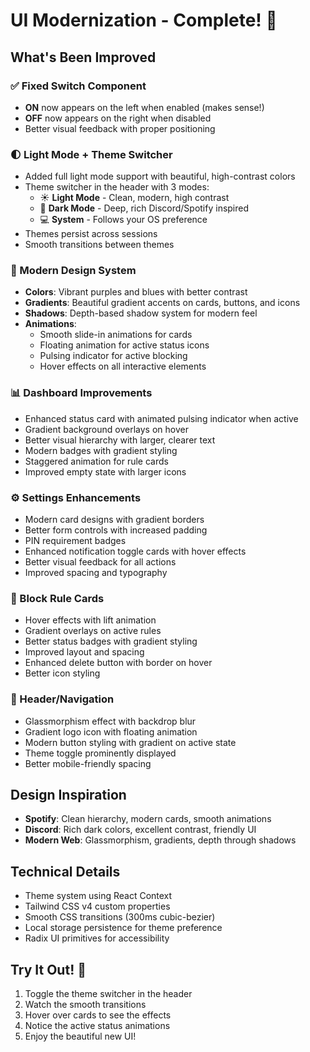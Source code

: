 # UI Modernization - Complete! 🎨

## What's Been Improved

### ✅ Fixed Switch Component

- **ON** now appears on the left when enabled (makes sense!)
- **OFF** now appears on the right when disabled
- Better visual feedback with proper positioning

### 🌓 Light Mode + Theme Switcher

- Added full light mode support with beautiful, high-contrast colors
- Theme switcher in the header with 3 modes:
  - ☀️ **Light Mode** - Clean, modern, high contrast
  - 🌙 **Dark Mode** - Deep, rich Discord/Spotify inspired
  - 💻 **System** - Follows your OS preference
- Themes persist across sessions
- Smooth transitions between themes

### 🎨 Modern Design System

- **Colors**: Vibrant purples and blues with better contrast
- **Gradients**: Beautiful gradient accents on cards, buttons, and icons
- **Shadows**: Depth-based shadow system for modern feel
- **Animations**:
  - Smooth slide-in animations for cards
  - Floating animation for active status icons
  - Pulsing indicator for active blocking
  - Hover effects on all interactive elements

### 📊 Dashboard Improvements

- Enhanced status card with animated pulsing indicator when active
- Gradient background overlays on hover
- Better visual hierarchy with larger, clearer text
- Modern badges with gradient styling
- Staggered animation for rule cards
- Improved empty state with larger icons

### ⚙️ Settings Enhancements

- Modern card designs with gradient borders
- Better form controls with increased padding
- PIN requirement badges
- Enhanced notification toggle cards with hover effects
- Better visual feedback for all actions
- Improved spacing and typography

### 🎯 Block Rule Cards

- Hover effects with lift animation
- Gradient overlays on active rules
- Better status badges with gradient styling
- Improved layout and spacing
- Enhanced delete button with border on hover
- Better icon styling

### 🚀 Header/Navigation

- Glassmorphism effect with backdrop blur
- Gradient logo icon with floating animation
- Modern button styling with gradient on active state
- Theme toggle prominently displayed
- Better mobile-friendly spacing

## Design Inspiration

- **Spotify**: Clean hierarchy, modern cards, smooth animations
- **Discord**: Rich dark colors, excellent contrast, friendly UI
- **Modern Web**: Glassmorphism, gradients, depth through shadows

## Technical Details

- Theme system using React Context
- Tailwind CSS v4 custom properties
- Smooth CSS transitions (300ms cubic-bezier)
- Local storage persistence for theme preference
- Radix UI primitives for accessibility

## Try It Out! 🎉

1. Toggle the theme switcher in the header
2. Watch the smooth transitions
3. Hover over cards to see the effects
4. Notice the active status animations
5. Enjoy the beautiful new UI!
